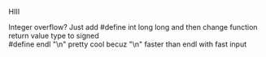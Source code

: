 HIII <br />

Integer overflow? Just add #define int long long and then change function return value type to signed <br />
#define endl "\n" pretty cool becuz "\n" faster than endl with fast input <br />
